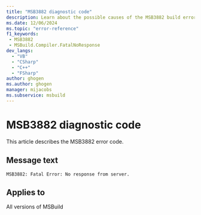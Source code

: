 ```yaml
---
title: "MSB3882 diagnostic code"
description: Learn about the possible causes of the MSB3882 build error, and get troubleshooting tips.
ms.date: 12/06/2024
ms.topic: "error-reference"
f1_keywords:
 - MSB3882
 - MSBuild.Compiler.FatalNoResponse
dev_langs:
  - "VB"
  - "CSharp"
  - "C++"
  - "FSharp"
author: ghogen
ms.author: ghogen
manager: mijacobs
ms.subservice: msbuild
---
```


# MSB3882 diagnostic code

<!-- :::ErrorDefinitionDescription::: -->
<!-- :::editable-content name="introDescription"::: -->
This article describes the MSB3882 error code.
<!-- :::editable-content-end::: -->

## Message text

`MSB3882: Fatal Error: No response from server.`

<!-- :::editable-content name="postOutputDescription"::: -->
<!--
{StrBegin="MSB3882: "}
-->
<!-- :::editable-content-end::: -->
<!-- :::ErrorDefinitionDescription-end::: -->

## Applies to

All versions of MSBuild
